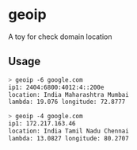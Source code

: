 # geoip
A toy for check domain location

## Usage
```bash
> geoip -6 google.com
ip1: 2404:6800:4012:4::200e
location: India Maharashtra Mumbai
lambda: 19.076 longitude: 72.8777

> geoip -4 google.com
ip1: 172.217.163.46
location: India Tamil Nadu Chennai
lambda: 13.0827 longitude: 80.2707
```
